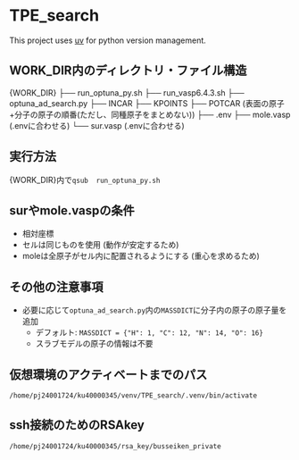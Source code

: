 # TPE_search

This project uses [uv](https://docs.astral.sh/uv/) for python version management.

## WORK_DIR内のディレクトリ・ファイル構造
{WORK_DIR}
├── run_optuna_py.sh
├── run_vasp6.4.3.sh
├── optuna_ad_search.py
├── INCAR
├── KPOINTS
├── POTCAR (表面の原子+分子の原子の順番(ただし、同種原子をまとめない))
├── .env
├── mole.vasp (.envに合わせる)
└── sur.vasp (.envに合わせる)

## 実行方法
{WORK_DIR}内で`qsub  run_optuna_py.sh`

## surやmole.vaspの条件
- 相対座標
- セルは同じものを使用 (動作が安定するため)
- moleは全原子がセル内に配置されるようにする (重心を求めるため)

## その他の注意事項
- 必要に応じて`optuna_ad_search.py`内の`MASSDICT`に分子内の原子の原子量を追加
    - デフォルト: `MASSDICT = {"H": 1, "C": 12, "N": 14, "O": 16}`
    - スラブモデルの原子の情報は不要


## 仮想環境のアクティベートまでのパス
`/home/pj24001724/ku40000345/venv/TPE_search/.venv/bin/activate`

## ssh接続のためのRSAkey
`/home/pj24001724/ku40000345/rsa_key/busseiken_private`